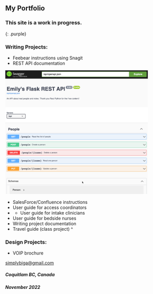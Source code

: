 ## My Portfolio

### This site is a work in progress.
{: .purple}

### Writing Projects:

- Feebear instructions using Snagit
- REST API documentation

<img
     src="Flask API.png"
     alt="Flask API image"
     style="height: auto; max-width: 450px">


- SalesForce/Confluence instructions
- User guide for access coordinators
- - User guide for intake clinicians
- User guide for bedside nurses
- Writing project documentation
- Travel guide (class project)
^
### Design Projects:

- VOIP brochure


[simplybiga@gmail.com](mailto:simplybiga@gmail.com)

##### Coquitlam BC, Canada
##### November 2022

<style>
  .purple {
    color:inherit;
  }
  .purple:hover {
    color:rgb(107,79,187);
  }
</style>
